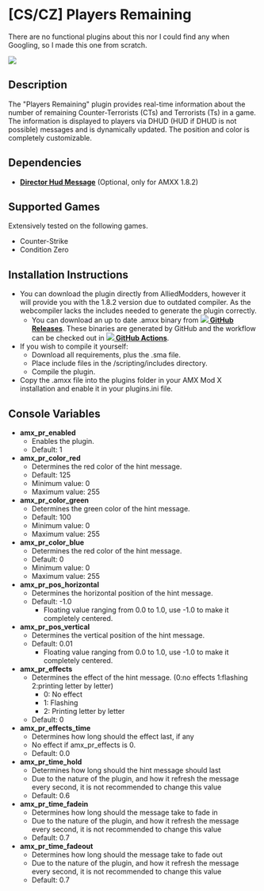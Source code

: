 # [CS/CZ] Players Remaining
There are no functional plugins about this nor I could find any when Googling, so I made this one from scratch.  
  
[![](https://forums.alliedmods.net/image-proxy/88428f9ea358b27477f8ebeae2e8a92ca6db0918/68747470733a2f2f692e696d6775722e636f6d2f7831784d5636692e6a706567)](https://i.imgur.com/x1xMV6i.jpeg)  
  
## Description
  
The "Players Remaining" plugin provides real-time information about the number of remaining Counter-Terrorists (CTs) and Terrorists (Ts) in a game. The information is displayed to players via DHUD (HUD if DHUD is not possible) messages and is dynamically updated. The position and color is completely customizable.  
  
## Dependencies

-   **[Director Hud Message](https://forums.alliedmods.net/showthread.php?t=149210)** (Optional, only for AMXX 1.8.2)

  
## Supported Games
  
Extensively tested on the following games.

-   Counter-Strike
-   Condition Zero

  
## Installation Instructions

-   You can download the plugin directly from AlliedModders, however it will provide you with the 1.8.2 version due to outdated compiler. As the webcompiler lacks the includes needed to generate the plugin correctly.
    -   You can download an up to date .amxx binary from **[![](https://forums.alliedmods.net/image-proxy/59dfef4187a448378ae1cfd2097a4a346af1a371/68747470733a2f2f692e696d6775722e636f6d2f366b43375a66382e706e67) GitHub Releases](https://github.com/szGabu/AmxxRemainingPlayers/releases)**. These binaries are generated by GitHub and the workflow can be checked out in **[![](https://forums.alliedmods.net/image-proxy/59dfef4187a448378ae1cfd2097a4a346af1a371/68747470733a2f2f692e696d6775722e636f6d2f366b43375a66382e706e67) GitHub Actions](https://github.com/szGabu/AmxxRemainingPlayers/blob/main/.github/workflows/main.yml)**.
-   If you wish to compile it yourself:
    -   Download all requirements, plus the .sma file.
    -   Place include files in the /scripting/includes directory.
    -   Compile the plugin.
-   Copy the .amxx file into the plugins folder in your AMX Mod X installation and enable it in your plugins.ini file.

  
## Console Variables

-   **amx_pr_enabled**
    -   Enables the plugin.
    -   Default: 1
-   **amx_pr_color_red**
    -   Determines the red color of the hint message.
    -   Default: 125
    -   Minimum value: 0
    -   Maximum value: 255
-   **amx_pr_color_green**
    -   Determines the green color of the hint message.
    -   Default: 100
    -   Minimum value: 0
    -   Maximum value: 255
-   **amx_pr_color_blue**
    -   Determines the red color of the hint message.
    -   Default: 0
    -   Minimum value: 0
    -   Maximum value: 255
-   **amx_pr_pos_horizontal**
    -   Determines the horizontal position of the hint message.
    -   Default: -1.0
        -   Floating value ranging from 0.0 to 1.0, use -1.0 to make it completely centered.
-   **amx_pr_pos_vertical**
    -   Determines the vertical position of the hint message.
    -   Default: 0.01
        -   Floating value ranging from 0.0 to 1.0, use -1.0 to make it completely centered.
-   **amx_pr_effects**
    -   Determines the effect of the hint message. (0:no effects 1:flashing 2:printing letter by letter)
        -   0: No effect
        -   1: Flashing
        -   2: Printing letter by letter
    -   Default: 0
-   **amx_pr_effects_time**
    -   Determines how long should the effect last, if any
    -   No effect if amx_pr_effects is 0.
    -   Default: 0.0
-   **amx_pr_time_hold**
    -   Determines how long should the hint message should last
    -   Due to the nature of the plugin, and how it refresh the message every second, it is not recommended to change this value
    -   Default: 0.6
-   **amx_pr_time_fadein**
    -   Determines how long should the message take to fade in
    -   Due to the nature of the plugin, and how it refresh the message every second, it is not recommended to change this value
    -   Default: 0.7
-   **amx_pr_time_fadeout**
    -   Determines how long should the message take to fade out
    -   Due to the nature of the plugin, and how it refresh the message every second, it is not recommended to change this value
    -   Default: 0.7
